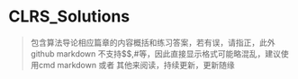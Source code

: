 # CLRS_Solutions

> 包含算法导论相应篇章的内容概括和练习答案，若有误，请指正，此外github markdown 不支持$$,#等，因此直接显示格式可能略混乱，建议使用cmd markdown 或者 其他来阅读，持续更新，更新随缘

